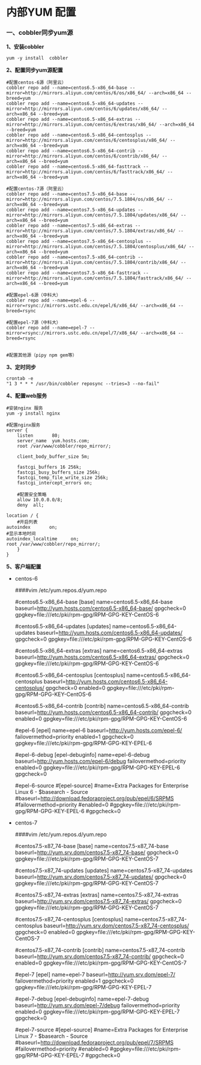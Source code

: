 # 内部YUM 配置

### 一、cobbler同步yum源

**1、安装cobbler**

```
yum -y install  cobbler 
```

**2、配置同步yum源配置**

```
#配置centos-6源（阿里云）
cobbler repo add --name=centos6.5-x86_64-base --mirror=http://mirrors.aliyun.com/centos/6/os/x86_64/ --arch=x86_64 --breed=yum
cobbler repo add --name=centos6.5-x86_64-updates --mirror=http://mirrors.aliyun.com/centos/6/updates/x86_64/ --arch=x86_64 --breed=yum
cobbler repo add --name=centos6.5-x86_64-extras --mirror=http://mirrors.aliyun.com/centos/6/extras/x86_64/ --arch=x86_64 --breed=yum
cobbler repo add --name=centos6.5-x86_64-centosplus --mirror=http://mirrors.aliyun.com/centos/6/centosplus/x86_64/ --arch=x86_64 --breed=yum
cobbler repo add --name=centos6.5-x86_64-contrib --mirror=http://mirrors.aliyun.com/centos/6/contrib/x86_64/ --arch=x86_64 --breed=yum
cobbler repo add --name=centos6.5-x86_64-fasttrack --mirror=http://mirrors.aliyun.com/centos/6/fasttrack/x86_64/ --arch=x86_64 --breed=yum

#配置centos-7源（阿里云）
cobbler repo add --name=centos7.5-x86_64-base --mirror=http://mirrors.aliyun.com/centos/7.5.1804/os/x86_64/ --arch=x86_64 --breed=yum
cobbler repo add --name=centos7.5-x86_64-updates --mirror=http://mirrors.aliyun.com/centos/7.5.1804/updates/x86_64/ --arch=x86_64 --breed=yum
cobbler repo add --name=centos7.5-x86_64-extras --mirror=http://mirrors.aliyun.com/centos/7.5.1804/extras/x86_64/ --arch=x86_64 --breed=yum
cobbler repo add --name=centos7.5-x86_64-centosplus --mirror=http://mirrors.aliyun.com/centos/7.5.1804/centosplus/x86_64/ --arch=x86_64 --breed=yum
cobbler repo add --name=centos7.5-x86_64-contrib --mirror=http://mirrors.aliyun.com/centos/7.5.1804/contrib/x86_64/ --arch=x86_64 --breed=yum
cobbler repo add --name=centos7.5-x86_64-fasttrack --mirror=http://mirrors.aliyun.com/centos/7.5.1804/fasttrack/x86_64/ --arch=x86_64 --breed=yum

#配置epel-6源（中科大）
cobbler repo add --name=epel-6 --mirror=rsync://mirrors.ustc.edu.cn/epel/6/x86_64/ --arch=x86_64 --breed=rsync

#配置epel-7源（中科大）
cobbler repo add --name=epel-7 --mirror=rsync://mirrors.ustc.edu.cn/epel/7/x86_64/ --arch=x86_64 --breed=rsync


#配置其他源（pipy npm gem等）
```

**3、定时同步**

```
crontab -e 
"1 3 * * * /usr/bin/cobbler reposync --tries=3 --no-fail"
```

**4、配置web服务**

    #安装nginx 服务
    yum -y install nginx
    
    #配置nginx服务
    server {
        listen       80;
        server_name  yum.hosts.com; 
        root /var/www/cobbler/repo_mirror/;
    
        client_body_buffer_size 5m;
    
        fastcgi_buffers 16 256k;
        fastcgi_busy_buffers_size 256k;
        fastcgi_temp_file_write_size 256k;
        fastcgi_intercept_errors on;

        #配置安全策略
        allow 10.0.0.0/8;
        deny  all;

    location / {
        #开启列表
	autoindex 		on;
	#显示本地时间
	autoindex_localtime 	on; 
	root /var/www/cobbler/repo_mirror/;
        }
    }

**5、客户端配置**
- centos-6
  
  
    ####vim /etc/yum.repos.d/yum.repo
    
    #centos6.5-x86_64-base 
    [base]
    name=centos6.5-x86_64-base
    baseurl=http://yum.hosts.com/centos6.5-x86_64-base/
    gpgcheck=0
    gpgkey=file:///etc/pki/rpm-gpg/RPM-GPG-KEY-CentOS-6
    
    #centos6.5-x86_64-updates
    [updates]
    name=centos6.5-x86_64-updates
    baseurl=http://yum.hosts.com/centos6.5-x86_64-updates/
    gpgcheck=0
    gpgkey=file:///etc/pki/rpm-gpg/RPM-GPG-KEY-CentOS-6
    
    #centos6.5-x86_64-extras
    [extras]
    name=centos6.5-x86_64-extras
    baseurl=http://yum.hosts.com/centos6.5-x86_64-extras/
    gpgcheck=0
    gpgkey=file:///etc/pki/rpm-gpg/RPM-GPG-KEY-CentOS-6
    
    #centos6.5-x86_64-centosplus
    [centosplus]
    name=centos6.5-x86_64-centosplus
    baseurl=http://yum.hosts.com/centos6.5-x86_64-centosplus/
    gpgcheck=0
    enabled=0
    gpgkey=file:///etc/pki/rpm-gpg/RPM-GPG-KEY-CentOS-6
    
    #centos6.5-x86_64-contrib
    [contrib]
    name=centos6.5-x86_64-contrib
    baseurl=http://yum.hosts.com/centos6.5-x86_64-contrib/
    gpgcheck=0
    enabled=0
    gpgkey=file:///etc/pki/rpm-gpg/RPM-GPG-KEY-CentOS-6
    
    #epel-6
    [epel]
    name=epel-6
    baseurl=http://yum.hosts.com/epel-6/
    failovermethod=priority
    enabled=1
    gpgcheck=0
    gpgkey=file:///etc/pki/rpm-gpg/RPM-GPG-KEY-EPEL-6
    
    #epel-6-debug
    [epel-debuginfo]
    name=epel-6-debug
    baseurl=http://yum.hosts.com/epel-6/debug
    failovermethod=priority
    enabled=0
    gpgkey=file:///etc/pki/rpm-gpg/RPM-GPG-KEY-EPEL-6
    gpgcheck=0
    
    #epel-6-source
    #[epel-source]
    #name=Extra Packages for Enterprise Linux 6 - $basearch - Source
    #baseurl=http://download.fedoraproject.org/pub/epel/6/SRPMS
    #failovermethod=priority
    #enabled=0
    #gpgkey=file:///etc/pki/rpm-gpg/RPM-GPG-KEY-EPEL-6
    #gpgcheck=0
    

- centos-7


    ####vim /etc/yum.repos.d/yum.repo

    #centos7.5-x87_74-base 
    [base]
    name=centos7.5-x87_74-base
    baseurl=http://yum.srv.dom/centos7.5-x87_74-base/
    gpgcheck=0
    gpgkey=file:///etc/pki/rpm-gpg/RPM-GPG-KEY-CentOS-7
    
    #centos7.5-x87_74-updates
    [updates]
    name=centos7.5-x87_74-updates
    baseurl=http://yum.srv.dom/centos7.5-x87_74-updates/
    gpgcheck=0
    gpgkey=file:///etc/pki/rpm-gpg/RPM-GPG-KEY-CentOS-7
    
    #centos7.5-x87_74-extras
    [extras]
    name=centos7.5-x87_74-extras
    baseurl=http://yum.srv.dom/centos7.5-x87_74-extras/
    gpgcheck=0
    gpgkey=file:///etc/pki/rpm-gpg/RPM-GPG-KEY-CentOS-7
    
    #centos7.5-x87_74-centosplus
    [centosplus]
    name=centos7.5-x87_74-centosplus
    baseurl=http://yum.srv.dom/centos7.5-x87_74-centosplus/
    gpgcheck=0
    enabled=0
    gpgkey=file:///etc/pki/rpm-gpg/RPM-GPG-KEY-CentOS-7
    
    #centos7.5-x87_74-contrib
    [contrib]
    name=centos7.5-x87_74-contrib
    baseurl=http://yum.srv.dom/centos7.5-x87_74-contrib/
    gpgcheck=0
    enabled=0
    gpgkey=file:///etc/pki/rpm-gpg/RPM-GPG-KEY-CentOS-7
    
    #epel-7
    [epel]
    name=epel-7
    baseurl=http://yum.srv.dom/epel-7/
    failovermethod=priority
    enabled=1
    gpgcheck=0
    gpgkey=file:///etc/pki/rpm-gpg/RPM-GPG-KEY-EPEL-7
    
    #epel-7-debug
    [epel-debuginfo]
    name=epel-7-debug
    baseurl=http://yum.srv.dom/epel-7/debug
    failovermethod=priority
    enabled=0
    gpgkey=file:///etc/pki/rpm-gpg/RPM-GPG-KEY-EPEL-7
    gpgcheck=0
    
    #epel-7-source
    #[epel-source]
    #name=Extra Packages for Enterprise Linux 7 - $basearch - Source
    #baseurl=http://download.fedoraproject.org/pub/epel/7/SRPMS
    #failovermethod=priority
    #enabled=0
    #gpgkey=file:///etc/pki/rpm-gpg/RPM-GPG-KEY-EPEL-7
    #gpgcheck=0
    




